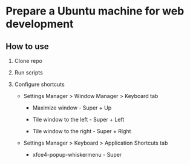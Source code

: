 # Prepare a Ubuntu machine for web development



## How to use



1. Clone repo

2. Run scripts

3. Configure shortcuts

	* Settings Manager > Window Manager > Keyboard tab

		* Maximize window - Super + Up

		* Tile window to the left - Super + Left

		* Tile window to the right - Super + Right

	* Settings Manager > Keyboard > Application Shortcuts tab

		* xfce4-popup-whiskermenu - Super

